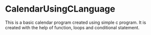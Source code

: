 # CalendarUsingCLanguage
This is a basic calendar program created using simple c program.
It is created with the help of function, loops and conditional statement.


